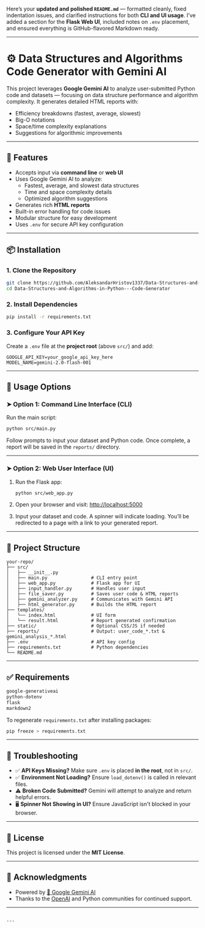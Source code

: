 Here’s your **updated and polished `README.md`** — formatted cleanly, fixed indentation issues, and clarified instructions for both **CLI and UI usage**. I’ve added a section for the **Flask Web UI**, included notes on `.env` placement, and ensured everything is GitHub-flavored Markdown ready.

---
# ⚙️ Data Structures and Algorithms Code Generator with Gemini AI

This project leverages **Google Gemini AI** to analyze user-submitted Python code and datasets — focusing on data structure performance and algorithm complexity. It generates detailed HTML reports with:

- Efficiency breakdowns (fastest, average, slowest)
- Big-O notations
- Space/time complexity explanations
- Suggestions for algorithmic improvements

---

## 🚀 Features

- Accepts input via **command line** or **web UI**
- Uses Google Gemini AI to analyze:
  - Fastest, average, and slowest data structures
  - Time and space complexity details
  - Optimized algorithm suggestions
- Generates rich **HTML reports**
- Built-in error handling for code issues
- Modular structure for easy development
- Uses `.env` for secure API key configuration

---

## 📦 Installation

### 1. Clone the Repository

```bash
git clone https://github.com/AleksandarHristov1337/Data-Structures-and-Algorithms-in-Python---Code-Generator.git
cd Data-Structures-and-Algorithms-in-Python---Code-Generator
````

### 2. Install Dependencies

```bash
pip install -r requirements.txt
```

### 3. Configure Your API Key

Create a `.env` file at the **project root** (above `src/`) and add:

```env
GOOGLE_API_KEY=your_google_api_key_here
MODEL_NAME=gemini-2.0-flash-001
```

---

## 🧠 Usage Options

### ➤ Option 1: Command Line Interface (CLI)

Run the main script:

```bash
python src/main.py
```

Follow prompts to input your dataset and Python code. Once complete, a report will be saved in the `reports/` directory.

---

### ➤ Option 2: Web User Interface (UI)

1. Run the Flask app:

   ```bash
   python src/web_app.py
   ```

2. Open your browser and visit:
   [http://localhost:5000](http://localhost:5000)

3. Input your dataset and code. A spinner will indicate loading. You’ll be redirected to a page with a link to your generated report.

---

## 📁 Project Structure

```
your-repo/
├── src/
│   ├── __init__.py
│   ├── main.py                # CLI entry point
│   ├── web_app.py             # Flask app for UI
│   ├── input_handler.py       # Handles user input
│   ├── file_saver.py          # Saves user code & HTML reports
│   ├── gemini_analyzer.py     # Communicates with Gemini API
│   ├── html_generator.py      # Builds the HTML report
├── templates/
│   └── index.html             # UI form
│   └── result.html            # Report generated confirmation
├── static/                    # Optional CSS/JS if needed
├── reports/                   # Output: user_code_*.txt & gemini_analysis_*.html
├── .env                       # API key config
├── requirements.txt           # Python dependencies
└── README.md
```

---

## ✅ Requirements

```txt
google-generativeai
python-dotenv
flask
markdown2
```

To regenerate `requirements.txt` after installing packages:

```bash
pip freeze > requirements.txt
```

---

## 🧩 Troubleshooting

* ✅ **API Keys Missing?** Make sure `.env` is placed **in the root**, not in `src/`.
* ✅ **Environment Not Loading?** Ensure `load_dotenv()` is called in relevant files.
* ⚠️ **Broken Code Submitted?** Gemini will attempt to analyze and return helpful errors.
* 🖥️ **Spinner Not Showing in UI?** Ensure JavaScript isn't blocked in your browser.

---

## 📄 License

This project is licensed under the **MIT License**.

---

## 🙏 Acknowledgments

* Powered by [🌟 Google Gemini AI](https://developers.generativeai.google/)
* Thanks to the [OpenAI](https://openai.com) and Python communities for continued support.

---

```

---
